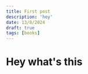 ```yaml
---
title: First post
description: 'hey'
date: 13/8/2024
draft: true
tags: [books]
---
```


# Hey what's this
